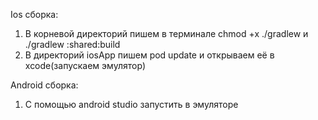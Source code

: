 Ios сборка:
1. В корневой директорий пишем в терминале chmod +x ./gradlew и ./gradlew :shared:build
2. В директорий iosApp пишем pod update и открываем её в xcode(запускаем эмулятор)



Android сборка:

1. С помощью android studio запустить в эмуляторе
